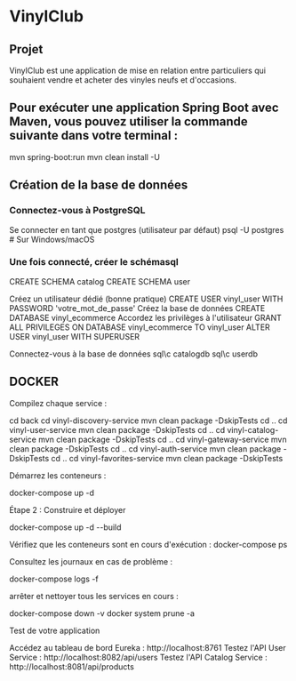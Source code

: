 # VinylClub

## Projet
VinylClub est une application de mise en relation entre particuliers qui souhaient vendre et acheter des vinyles neufs et d'occasions. 


## Pour exécuter une application Spring Boot avec Maven, vous pouvez utiliser la commande suivante dans votre terminal :
 mvn spring-boot:run
 mvn clean install -U

## Création de la base de données
### Connectez-vous à PostgreSQL
Se connecter en tant que postgres (utilisateur par défaut)
psql -U postgres        # Sur Windows/macOS

### Une fois connecté, créer le schémasql
CREATE SCHEMA catalog
CREATE SCHEMA user

Créez un utilisateur dédié (bonne pratique)
CREATE USER vinyl_user WITH PASSWORD 'votre_mot_de_passe'
Créez la base de données
CREATE DATABASE vinyl_ecommerce
Accordez les privilèges à l'utilisateur
GRANT ALL PRIVILEGES ON DATABASE vinyl_ecommerce TO vinyl_user
ALTER USER vinyl_user WITH SUPERUSER

Connectez-vous à la base de données
sql\c catalogdb
sql\c userdb


## DOCKER
Compilez chaque service :

cd back
cd vinyl-discovery-service
mvn clean package -DskipTests
cd ..
cd vinyl-user-service
mvn clean package -DskipTests
cd ..
cd vinyl-catalog-service
mvn clean package -DskipTests
cd ..
cd vinyl-gateway-service
mvn clean package -DskipTests
cd ..
cd vinyl-auth-service
mvn clean package -DskipTests
cd ..
cd vinyl-favorites-service
mvn clean package -DskipTests

Démarrez les conteneurs :

docker-compose up -d

Étape 2 : Construire et déployer

docker-compose up -d --build

Vérifiez que les conteneurs sont en cours d'exécution :
docker-compose ps

Consultez les journaux en cas de problème :

docker-compose logs -f

arrêter et nettoyer tous les services en cours : 

docker-compose down -v
docker system prune -a

Test de votre application

Accédez au tableau de bord Eureka : http://localhost:8761
Testez l'API User Service : http://localhost:8082/api/users
Testez l'API Catalog Service : http://localhost:8081/api/products

